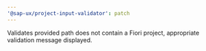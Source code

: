 ```yaml
---
'@sap-ux/project-input-validator': patch
---
```


Validates provided path does not contain a Fiori project, appropriate validation message displayed.
